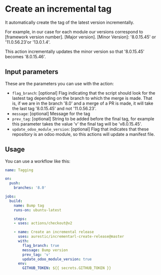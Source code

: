 # Create an incremental tag

It automatically create the tag of the latest version incrementally.

For example, in our case for each module our versions correspond to [framework version number]. [Major version]. [Minor Version]: '8.0.15.45' or '11.0.56.23'or '13.0.1.4'.

This action incrementally updates the minor version so that '8.0.15.45' becomes '8.0.15.46'.

## Input parameters

These are the parameters you can use with the action:

- `flag_branch`: [optional] Flag indicating that the script should look for the lastest tag depending on the branch to which the merge is made. That is, if we are in the branch '8.0' and a merge of a PR is made, it will take the last tag '8.0.15.45' and not '11.0.56.23'.
- `message`: [optional] Message for the tag
- `prev_tag`: [optional] String to be added before the final tag, for example this parameter takes the value 'v' the final tag will be 'v8.0.15.45'.
- `update_odoo_module_version`: [optional] Flag that indicates that these repository is an odoo module, so this actions will update a manifest file.

## Usage

You can use a workflow like this:

```yaml
name: Tagging

on:
  push:
    branches: '8.0'

jobs:
  build:
    name: Bump tag
    runs-on: ubuntu-latest

    steps:
    - uses: actions/checkout@v2

    - name: Create an incremental release
      uses: aurestic/incrementarl-create-release@master
      with:
        flag_branch: true
        message: Bump version
        prev_tag: 'v'
        update_odoo_module_version: true
      env:
        GITHUB_TOKEN: ${{ secrets.GITHUB_TOKEN }}
```

